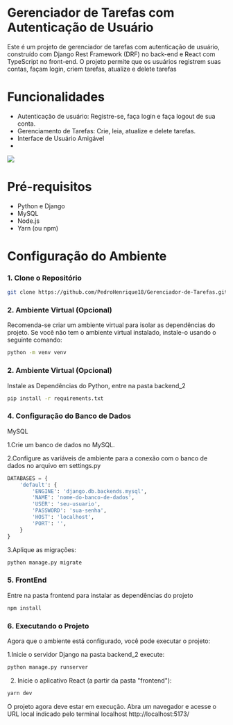 # Gerenciador de Tarefas com Autenticação de Usuário

Este é um projeto de gerenciador de tarefas com autenticação de usuário, construído com Django Rest Framework (DRF) no back-end e React com TypeScript no front-end. O projeto permite que os usuários registrem suas contas, façam login, criem tarefas, atualize e delete tarefas

# Funcionalidades
- Autenticação de usuário: Registre-se, faça login e faça logout de sua conta.
- Gerenciamento de Tarefas: Crie, leia, atualize e delete tarefas.
- Interface de Usuário Amigável
- 
<img src="https://github.com/PedroHenrique18/Gerenciador-de-Tarefas/blob/main/2023-10-28-20-24-06.gif">

# Pré-requisitos
- Python e Django
- MySQL
- Node.js
- Yarn (ou npm)

# Configuração do Ambiente

### 1. Clone o Repositório

```bash
git clone https://github.com/PedroHenrique18/Gerenciador-de-Tarefas.git
```

### 2. Ambiente Virtual (Opcional)

Recomenda-se criar um ambiente virtual para isolar as dependências do projeto. Se você não tem o ambiente virtual instalado, instale-o usando o seguinte comando:

```bash
python -m venv venv
```
### 2. Ambiente Virtual (Opcional)

Instale as Dependências do Python, entre na pasta backend_2

```bash
pip install -r requirements.txt
```

### 4. Configuração do Banco de Dados

MySQL

1.Crie um banco de dados no MySQL.

2.Configure as variáveis de ambiente para a conexão com o banco de dados no arquivo em settings.py

```python
DATABASES = {
    'default': {
        'ENGINE': 'django.db.backends.mysql',
        'NAME': 'nome-do-banco-de-dados',
        'USER': 'seu-usuario',
        'PASSWORD': 'sua-senha',
        'HOST': 'localhost',
        'PORT': '',
    }
}
```

3.Aplique as migrações:

```bash
python manage.py migrate
```
### 5. FrontEnd

Entre na pasta frontend para instalar as dependências do projeto

```bash
npm install
```
### 6. Executando o Projeto

Agora que o ambiente está configurado, você pode executar o projeto:

1.Inicie o servidor Django na pasta backend_2 execute:

```bash
python manage.py runserver
```

2. Inicie o aplicativo React (a partir da pasta "frontend"):

```bash
yarn dev
```

O projeto agora deve estar em execução. Abra um navegador e acesse o URL local indicado pelo terminal localhost http://localhost:5173/


